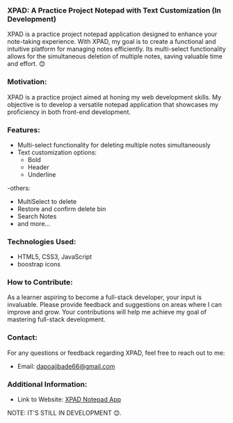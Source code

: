 ### XPAD: A Practice Project Notepad with Text Customization (In Development)

XPAD is a practice project notepad application designed to enhance your note-taking experience. With XPAD, my goal is to create a functional and intuitive platform for managing notes efficiently. Its multi-select functionality allows for the simultaneous deletion of multiple notes, saving valuable time and effort. 😊

### Motivation:

XPAD is a practice project aimed at honing my web development skills. My objective is to develop a versatile notepad application that showcases my proficiency in both front-end development.

### Features:

-   Multi-select functionality for deleting multiple notes simultaneously
-   Text customization options:
    -   Bold
    -   Header
    -   Underline

-others:

-   MultiSelect to delete
-   Restore and confirm delete bin
-   Search Notes
-   and more...

### Technologies Used:

-   HTML5, CSS3, JavaScript
-   boostrap icons

### How to Contribute:

As a learner aspiring to become a full-stack developer, your input is invaluable. Please provide feedback and suggestions on areas where I can improve and grow. Your contributions will help me achieve my goal of mastering full-stack development.

### Contact:

For any questions or feedback regarding XPAD, feel free to reach out to me:

-   Email: [dapoajibade66@gmail.com](mailto:dapoajibade66@gmail.com)

### Additional Information:

-   Link to Website: [XPAD Notepad App](https://adamson123.github.io/Notepad-App/)

NOTE: IT'S STILL IN DEVELOPMENT 😊.

